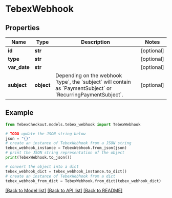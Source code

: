 # TebexWebhook


## Properties

Name | Type | Description | Notes
------------ | ------------- | ------------- | -------------
**id** | **str** |  | [optional] 
**type** | **str** |  | [optional] 
**var_date** | **str** |  | [optional] 
**subject** | **object** | Depending on the webhook &#x60;type&#x60;, the &#x60;subject&#x60; will contain as &#x60;PaymentSubject&#x60; or &#x60;RecurringPaymentSubject&#x60;. | [optional] 

## Example

```python
from TebexCheckout.models.tebex_webhook import TebexWebhook

# TODO update the JSON string below
json = "{}"
# create an instance of TebexWebhook from a JSON string
tebex_webhook_instance = TebexWebhook.from_json(json)
# print the JSON string representation of the object
print(TebexWebhook.to_json())

# convert the object into a dict
tebex_webhook_dict = tebex_webhook_instance.to_dict()
# create an instance of TebexWebhook from a dict
tebex_webhook_from_dict = TebexWebhook.from_dict(tebex_webhook_dict)
```
[[Back to Model list]](../README.md#documentation-for-models) [[Back to API list]](../README.md#documentation-for-api-endpoints) [[Back to README]](../README.md)


